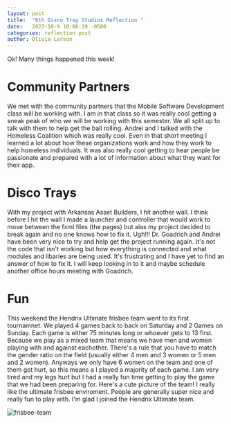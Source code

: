 ```yaml
---
layout: post
title:  "6th Disco Tray Studios Reflection "
date:   2022-10-9 10:06:19 -0500
categories: reflection post
author: Olivia Larson
---
```


Ok! Many things happened this week!

# Community Partners
We met with the community partners that the Mobile Software Development class will be working with. I am in that class so it was really cool getting a sneak peak of who we will be working with this semester. We all split up to talk with them to help get the ball rolling. Andrei and I talked with the Homeless Coalition which was really cool. Even in that short meeting I learned a lot about how these organizations work and how they work to help homeless individuals. It was also really cool getting to hear people be passionate and prepared with a lot of information about what they want for their app.

# Disco Trays
With my project with Arkansas Asset Builders, I hit another wall. I think before I hit the wall I made a launcher and controller that would work to move between the fxml files (the pages) but alas my project decided to break again and no one knows how to fix it. Ugh!!! Dr. Goadrich and Andrei have been very nice to try and help get the project running again. It's not the code that isn't working but how everything is connected and what modules and libaries are being used. It's frustrating and I have yet to find an answer of how to fix it. I will keep looking in to it and maybe schedule another office hours meeting with Goadrich.

# Fun
This weekend the Hendrix Ultimate frisbee team went to its first tournamnet. We played 4 games back to back on Saturday and 2 Games on Sunday. Each game is either 75 minutes long or whoever gets to 13 first. Because we play as a mixed team that means we have men and women playing with and against eachother. There's a rule that you have to match the gender ratio on the field (usually either 4 men and 3 women or 5 men and 2 women). Anyways we only have 6 women on the team and one of them got hurt, so this means a I played a majority of each game. I am very tired and my legs hurt but I had a really fun time getting to play the game that we had been preparing for. Here's a cute picture of the team! I really like the ultimate frisbee enviroment. People are generally super nice and really fun to play with. I'm glad I joined the Hendrix Ultimate team.

![frisbee-team]({{site.baseurl}}/assets/images/frisbee_team.jpg)
